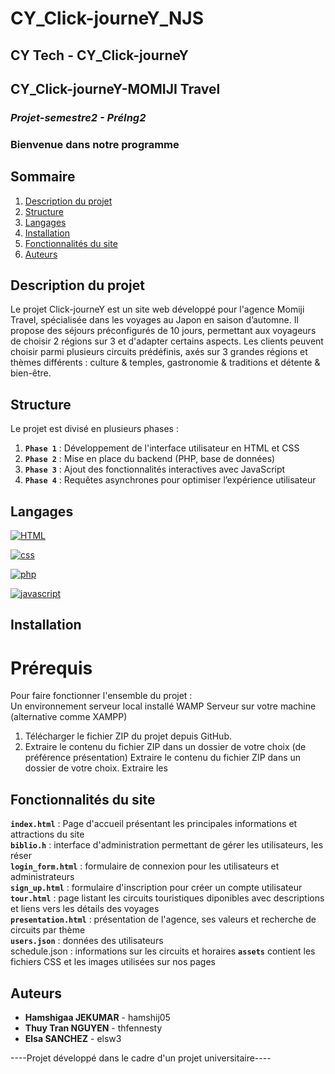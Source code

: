 # CY_Click-journeY_NJS
## **************CY Tech - CY_Click-journeY**************
## **************CY_Click-journeY-MOMIJI Travel**************

### ***Projet-semestre2 - PréIng2***
### **Bienvenue dans notre programme**


## Sommaire
1. [Description du projet](#description-du-projet)
2. [Structure](#structure)
3. [Langages](#langages)
4. [Installation](#installation)
5. [Fonctionnalités du site](#fonctionnalités-du-site)
6. [Auteurs](#auteurs)

## Description du projet     
Le projet Click-journeY est un site web développé pour l'agence Momiji Travel, spécialisée dans les voyages au Japon en saison d’automne. Il propose des séjours préconfigurés de 10 jours, permettant aux voyageurs de choisir 2 régions sur 3 et d'adapter certains aspects. Les clients peuvent choisir parmi plusieurs circuits prédéfinis, axés sur 3 grandes régions et thèmes différents : culture & temples, gastronomie & traditions et détente & bien-être.

## Structure  
Le projet est divisé en plusieurs phases : 
1. **`Phase 1`** : Développement de l'interface utilisateur en HTML et CSS
2. **`Phase 2`** : Mise en place du backend (PHP, base de données)  
3. **`Phase 3`** : Ajout des fonctionnalités interactives avec JavaScript
4. **`Phase 4`** : Requêtes asynchrones pour optimiser l’expérience utilisateur  

## Langages    

[HTML]: https://img.shields.io/badge/HTML-E34F26?style=for-the-badge&logo=html5&logoColor=white
[HTML-url]: https://developer.mozilla.org/fr/docs/Web/HTML

[![HTML][HTML]][HTML-url]

[css]: https://img.shields.io/badge/css-1572B6?style=for-the-badge&logo=css3&logoColor=white&color=blue
[css-url]: https://developer.mozilla.org/fr/docs/Web/CSS/Reference

[![css][css]][css-url]

[php]: https://img.shields.io/badge/PHP-777BB4?logo=php&logoColor=white
[php-url]: https://developer.mozilla.org/fr/docs/Glossary/PHP

[![php][php]][php-url]

[javascript]: https://shields.io/badge/JavaScript-F7DF1E?logo=JavaScript&logoColor=000&style=flat-square
[javascript-url]: https://developer.mozilla.org/fr/docs/Web/JavaScript

[![javascript][javascript]][javascript-url]



## Installation  
#  Prérequis
Pour faire fonctionner l'ensemble du projet :  
Un environnement serveur local installé WAMP Serveur sur votre machine (alternative comme XAMPP)   

1. Télécharger le fichier ZIP du projet depuis GitHub. 
2. Extraire le contenu du fichier ZIP dans un dossier de votre choix (de préférence présentation)
Extraire le contenu du fichier ZIP dans un dossier de votre choix.
Extraire les 

## Fonctionnalités du site     
**`index.html`** : Page d'accueil présentant les principales informations et attractions du site  
**`biblio.h`** : interface d'administration permettant de gérer les utilisateurs, les réser  
**`login_form.html`** : formulaire de connexion pour les utilisateurs et administrateurs  
**`sign_up.html`** : formulaire d'inscription pour créer un compte utilisateur  
**`tour.html`** : page listant les circuits touristiques diponibles avec descriptions et liens vers les détails des voyages  
**`presentation.html`** : présentation de l'agence, ses valeurs et recherche de circuits par thème   
**`users.json`** : données des utilisateurs  
schedule.json : informations sur les circuits et horaires
**`assets`** contient les fichiers CSS et les images utilisées sur nos pages  

## Auteurs    
- **Hamshigaa JEKUMAR** - hamshij05  
- **Thuy Tran NGUYEN** - thfennesty  
- **Elsa SANCHEZ** - elsw3

----Projet développé dans le cadre d'un projet universitaire----
